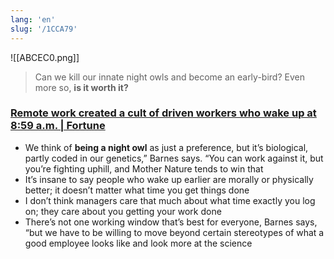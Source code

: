```yaml
---
lang: 'en'
slug: '/1CCA79'
---
```


![[ABCEC0.png]]

> Can we kill our innate night owls and become an early-bird?
> Even more so, **is it worth it?**


### [Remote work created a cult of driven workers who wake up at 8:59 a.m. | Fortune](https://fortune.com/2022/10/23/waking-up-one-minute-before-remote-job/)
- We think of **being a night owl** as just a preference, but it’s biological, partly coded in our genetics,” Barnes says. “You can work against it, but you’re fighting uphill, and Mother Nature tends to win that
- It’s insane to say people who wake up earlier are morally or physically better; it doesn’t matter what time you get things done
- I don’t think managers care that much about what time exactly you log on; they care about you getting your work done
- There’s not one working window that’s best for everyone, Barnes says, “but we have to be willing to move beyond certain stereotypes of what a good employee looks like and look more at the science